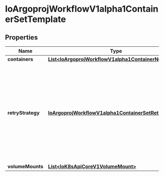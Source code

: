
# IoArgoprojWorkflowV1alpha1ContainerSetTemplate

## Properties
Name | Type | Description | Notes
------------ | ------------- | ------------- | -------------
**containers** | [**List&lt;IoArgoprojWorkflowV1alpha1ContainerNode&gt;**](IoArgoprojWorkflowV1alpha1ContainerNode.md) |  | 
**retryStrategy** | [**IoArgoprojWorkflowV1alpha1ContainerSetRetryStrategy**](IoArgoprojWorkflowV1alpha1ContainerSetRetryStrategy.md) | RetryStrategy describes how to retry a container nodes in the container set if it fails. Nbr of retries(default 0) and sleep duration between retries(default 0s, instant retry) can be set. |  [optional]
**volumeMounts** | [**List&lt;IoK8sApiCoreV1VolumeMount&gt;**](IoK8sApiCoreV1VolumeMount.md) |  |  [optional]



